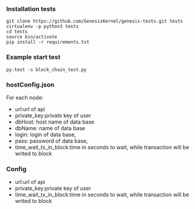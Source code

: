 ### Installation tests
 ```
git clone https://github.com/GenesisKernel/genesis-tests.git tests
virtualenv -p python3 tests
cd tests
source bin/activate
pip install -r requirements.txt
```

### Example start test
 ```
py.test -s block_chain_test.py
 ```

 ### hostConfig.json
For each node:
* url:url of api
* private_key:private key of user
* dbHost: host name of data base
* dbName: name of data base
* login: login of data base,
* pass: password of data base,
* time_wait_tx_in_block:time in seconds to wait, while transaction will be writed to block

 ### Config
 * url:url of api
* private_key:private key of user
* time_wait_tx_in_block:time in seconds to wait, while transaction will be writed to block
